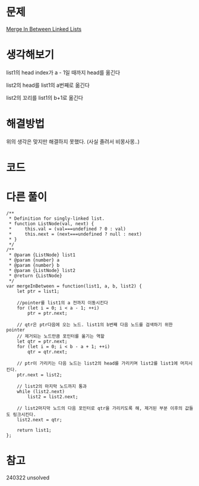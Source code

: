 # 문제

[Merge In Between Linked Lists](https://leetcode.com/problems/merge-in-between-linked-lists/)

# 생각해보기

list1의 head index가 a - 1일 때까지 head를 옮긴다

list2의 head를 list1의 a번째로 옮긴다

list2의 꼬리를 list1의 b+1로 옮긴다

# 해결방법

위의 생각은 맞지만 해결하지 못했다. (사실 졸려서 비몽사몽..)

# 코드

# 다른 풀이

```
/**
 * Definition for singly-linked list.
 * function ListNode(val, next) {
 *     this.val = (val===undefined ? 0 : val)
 *     this.next = (next===undefined ? null : next)
 * }
 */
/**
 * @param {ListNode} list1
 * @param {number} a
 * @param {number} b
 * @param {ListNode} list2
 * @return {ListNode}
 */
var mergeInBetween = function(list1, a, b, list2) {
    let ptr = list1;

    //pointer를 list1의 a 전까지 이동시킨다
    for (let i = 0; i < a - 1; ++i)
        ptr = ptr.next;

    // qtr은 ptr다음에 오는 노드. list1의 b번째 다음 노드를 검색하기 위한 pointer
    // 제거되는 노드만큼 포인터를 옮기는 역할
    let qtr = ptr.next;
    for (let i = 0; i < b - a + 1; ++i)
        qtr = qtr.next;

    // ptr이 가리키는 다음 노드는 list2의 head를 가리키며 list2를 list1에 머지시킨다.
    ptr.next = list2;

    // list2의 마지막 노드까지 통과
    while (list2.next)
        list2 = list2.next;

    // list2마지막 노드의 다음 포인터로 qtr을 가리키도록 해, 제거된 부분 이후의 값들도 링크시킨다.
    list2.next = qtr;

    return list1;
};
```

# 참고

240322 unsolved
